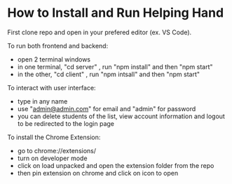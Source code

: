 # How to Install and Run Helping Hand

First clone repo and open in your prefered editor (ex. VS Code). 

To run both frontend and backend:
- open 2 terminal windows
- in one terminal, "cd server" , run "npm install" and then "npm start"
- in the other, "cd client" , run "npm intsall" and then "npm start"

To interact with user interface:
- type in any name
- use "admin@admin.com" for email and "admin" for password
- you can delete students of the list, view account information and logout to be redirected to the login page

To install the Chrome Extension:
- go to chrome://extensions/
- turn on developer mode
- click on load unpacked and open the extension folder from the repo
- then pin extension on chrome and click on icon to open
